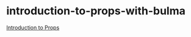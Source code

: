 # introduction-to-props-with-bulma


[Introduction to Props](https://react-props-with-bulma.netlify.app/)
